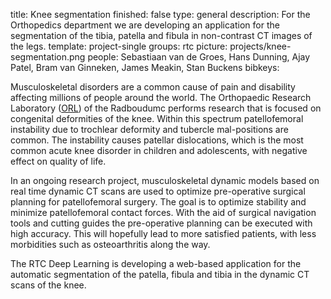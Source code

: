 title: Knee segmentation
finished: false
type: general
description: For the Orthopedics department we are developing an application for the segmentation of the tibia, patella and fibula in non-contrast CT images of the legs.
template: project-single
groups: rtc
picture: projects/knee-segmentation.png
people: Sebastiaan van de Groes, Hans Dunning, Ajay Patel, Bram van Ginneken, James Meakin, Stan Buckens
bibkeys: 

Musculoskeletal disorders are a common cause of pain and disability affecting millions of people around the world. The Orthopaedic Research Laboratory ([ORL]( https://orthopaedicresearchlab.nl/)) of the Radboudumc performs research that is focused on congenital deformities of the knee. Within this spectrum patellofemoral instability due to trochlear deformity and tubercle mal-positions are common. The instability causes patellar dislocations, which is the most common acute knee disorder in children and adolescents, with negative effect on quality of life.
<br>

In an ongoing research project, musculoskeletal dynamic models based on real time dynamic CT scans are used to optimize pre-operative surgical planning for patellofemoral surgery. The goal is to optimize stability and minimize patellofemoral contact forces. With the aid of surgical navigation tools and cutting guides the pre-operative planning can be executed with high accuracy. This will hopefully lead to more satisfied patients, with less morbidities such as osteoarthritis along the way.
<br>

The RTC Deep Learning is developing a web-based application for the automatic segmentation of the patella, fibula and tibia in the dynamic CT scans of the knee. 
